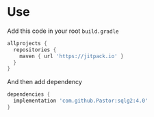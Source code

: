 # Use

Add this code in your root `build.gradle`

```groovy
allprojects {
  repositories {
    maven { url 'https://jitpack.io' }
  }
}
```

And then add dependency
```groovy
dependencies {
  implementation 'com.github.Pastor:sqlg2:4.0'
}
```